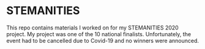 # STEMANITIES

This repo contains materials I worked on for my STEMANITIES 2020 project. My project was one of the 10 national finalists. Unfortunately, the event had to be cancelled due to Covid-19 and no winners were announced.
